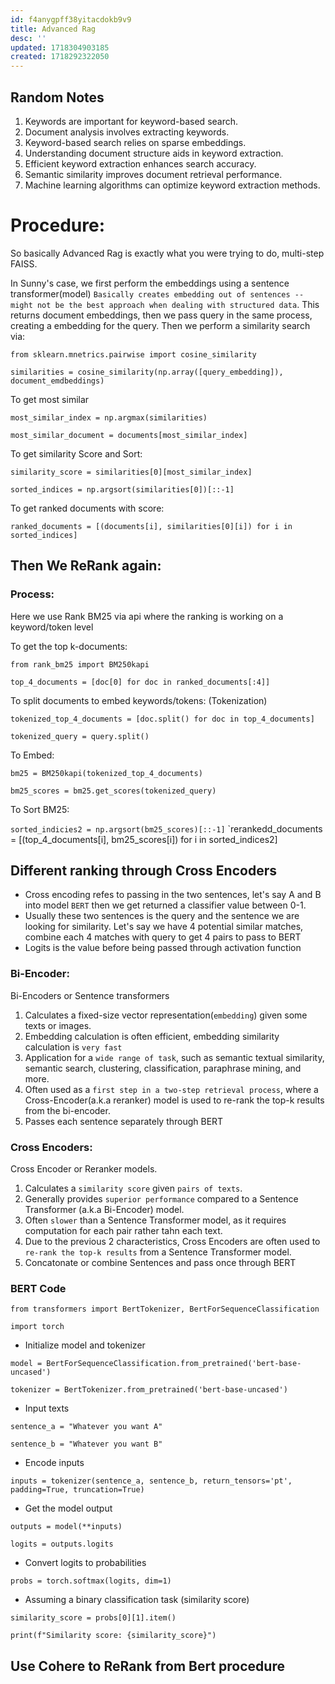 ```yaml
---
id: f4anygpff38yitacdokb9v9
title: Advanced Rag
desc: ''
updated: 1718304903185
created: 1718292322050
---
```

## Random Notes
1. Keywords are important for keyword-based search.
2. Document analysis involves extracting keywords.
3. Keyword-based search relies on sparse embeddings.
4. Understanding document structure aids in keyword extraction.
5. Efficient keyword extraction enhances search accuracy.
6. Semantic similarity improves document retrieval performance.
7. Machine learning algorithms can optimize keyword extraction methods.

# Procedure:
So basically Advanced Rag is exactly what you were trying to do, multi-step FAISS. 

In Sunny's case, we first perform the embeddings using a sentence transformer(model) `Basically creates embedding out of sentences -- might not be the best approach when dealing with structured data`. This returns document embeddings, then we pass query in the same process, creating a embedding for the query. Then we perform a similarity search via:

`from sklearn.mnetrics.pairwise import cosine_similarity`

`similarities = cosine_similarity(np.array([query_embedding]), document_emdbeddings)`

To get most similar

`most_similar_index = np.argmax(similarities)` 

`most_similar_document = documents[most_similar_index]`

To get similarity Score and Sort:

`similarity_score = similarities[0][most_similar_index]`

`sorted_indices = np.argsort(similarities[0])[::-1]`

To get ranked documents with score:

`ranked_documents = [(documents[i], similarities[0][i]) for i in sorted_indices]`

## Then We ReRank again:
### Process: 
Here we use Rank BM25 via api where the ranking is working on a keyword/token level

To get the top k-documents:

`from rank_bm25 import BM250kapi`

`top_4_documents = [doc[0] for doc in ranked_documents[:4]]`

To split documents to embed keywords/tokens: (Tokenization)

`tokenized_top_4_documents = [doc.split() for doc in top_4_documents]`

`tokenized_query = query.split()`

To Embed:

`bm25 = BM250kapi(tokenized_top_4_documents)`

`bm25_scores = bm25.get_scores(tokenized_query)`

To Sort BM25:

`sorted_indicies2 = np.argsort(bm25_scores)[::-1]`
`rerankedd_documents = [(top_4_documents[i], bm25_scores[i]) for i in sorted_indices2]

## Different ranking through Cross Encoders
- Cross encoding refes to passing in the two sentences, let's say A and B into model `BERT` then we get returned a classifier value between 0-1.
- Usually these two sentences is the query and the sentence we are looking for similarity. Let's say we have 4 potential similar matches, combine each 4 matches with query to get 4 pairs to pass to BERT
- Logits is the value before being passed through activation function

### Bi-Encoder:
Bi-Encoders or Sentence transformers
1. Calculates a fixed-size vector representation(`embedding`) given some texts or images.
2. Embedding calculation is often efficient, embedding similarity calculation is `very fast`
3. Application for a `wide range of task`, such as semantic textual similarity, semantic search, clustering, classification, paraphrase mining, and more.
4. Often used as a `first step in a two-step retrieval process`, where a Cross-Encoder(a.k.a reranker) model is used to re-rank the top-k results from the bi-encoder.
5. Passes each sentence separately through BERT

### Cross Encoders:
Cross Encoder or Reranker models.
1. Calculates a `similarity score` given `pairs of texts`.
2. Generally provides `superior performance` compared to a Sentence Transformer (a.k.a Bi-Encoder) model.
3. Often `slower` than a Sentence Transformer model, as it requires computation for each pair rather tahn each text.
4. Due to the previous 2 characteristics, Cross Encoders are often used to `re-rank the top-k results` from a Sentence Transformer model.
5. Concatonate or combine Sentences and pass once through BERT

### BERT Code
`from transformers import BertTokenizer, BertForSequenceClassification`

`import torch`
- Initialize model and tokenizer

`model = BertForSequenceClassification.from_pretrained('bert-base-uncased')`

`tokenizer = BertTokenizer.from_pretrained('bert-base-uncased')`
- Input texts

`sentence_a = "Whatever you want A"`

`sentence_b = "Whatever you want B"`
- Encode inputs

`inputs = tokenizer(sentence_a, sentence_b, return_tensors='pt', padding=True, truncation=True)`
- Get the model output

`outputs = model(**inputs)`

`logits = outputs.logits`
- Convert logits to probabilities

`probs = torch.softmax(logits, dim=1)`
- Assuming a binary classification task (similarity score)

`similarity_score = probs[0][1].item()`

`print(f"Similarity score: {similarity_score}")`

## Use Cohere to ReRank from Bert procedure